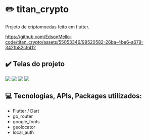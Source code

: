 # :pencil2: titan_crypto

Projeto de criptomoedas feito em flutter.


https://github.com/EdsonMello-code/titan_crypto/assets/55053346/99520582-26ba-4be6-a679-342fb82c9412



## :heavy_check_mark: Telas do projeto

<img src="./docs/splash.png" >

<img src="./docs/signup.png" >

<img src="./docs/signin.png" >

<img src="./docs/created_account.png" >


## :computer: Tecnologias, APIs, Packages utilizados:
      
  * Flutter / Dart
  * go_router
  * google_fonts
  * geolocator
  * local_auth

